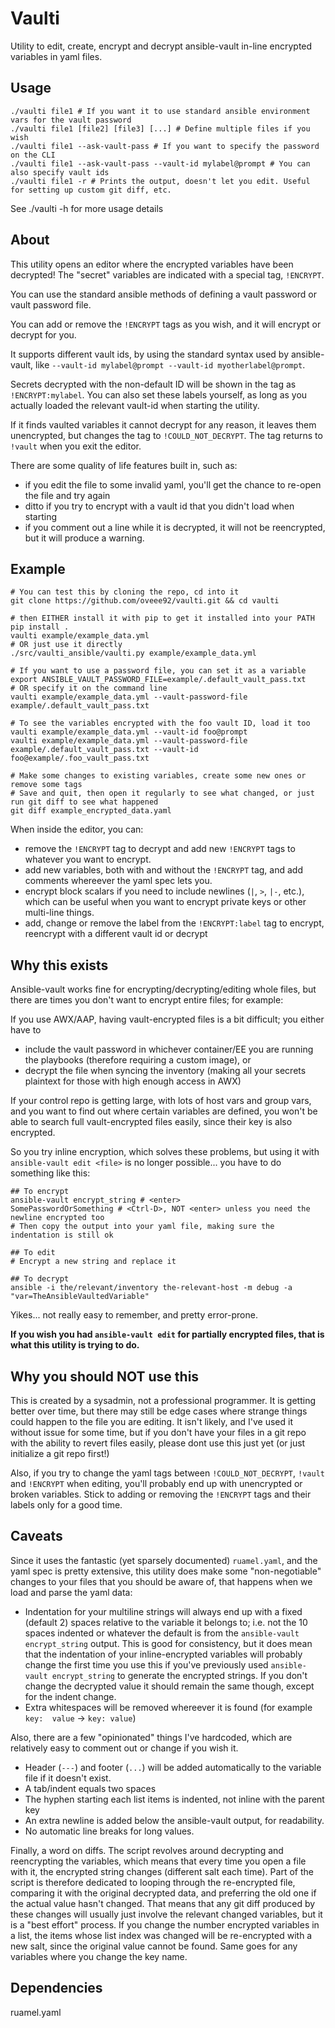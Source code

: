 # Vaulti

Utility to edit, create, encrypt and decrypt ansible-vault in-line encrypted variables in yaml files.

## Usage

```shell
./vaulti file1 # If you want it to use standard ansible environment vars for the vault password
./vaulti file1 [file2] [file3] [...] # Define multiple files if you wish
./vaulti file1 --ask-vault-pass # If you want to specify the password on the CLI
./vaulti file1 --ask-vault-pass --vault-id mylabel@prompt # You can also specify vault ids
./vaulti file1 -r # Prints the output, doesn't let you edit. Useful for setting up custom git diff, etc.
```

See ./vaulti -h for more usage details

## About

This utility opens an editor where the encrypted variables have been decrypted!
The "secret" variables are indicated with a special tag, `!ENCRYPT`.

You can use the standard ansible methods of defining a vault password or vault password file.

You can add or remove the `!ENCRYPT` tags as you wish, and it will encrypt or decrypt for you.

It supports different vault ids, by using the standard syntax used by ansible-vault, like `--vault-id mylabel@prompt --vault-id myotherlabel@prompt`.

Secrets decrypted with the non-default ID will be shown in the tag as `!ENCRYPT:mylabel`. You can also set these labels yourself, as long as 
you actually loaded the relevant vault-id when starting the utility.

If it finds vaulted variables it cannot decrypt for any reason, it leaves them unencrypted, but changes the tag to `!COULD_NOT_DECRYPT`.
The tag returns to `!vault` when you exit the editor.

There are some quality of life features built in, such as:

- if you edit the file to some invalid yaml, you'll get the chance to re-open the file and try again
- ditto if you try to encrypt with a vault id that you didn't load when starting
- if you comment out a line while it is decrypted, it will not be reencrypted, but it will produce a warning.


## Example

```shell
# You can test this by cloning the repo, cd into it
git clone https://github.com/oveee92/vaulti.git && cd vaulti

# then EITHER install it with pip to get it installed into your PATH
pip install .
vaulti example/example_data.yml
# OR just use it directly
./src/vaulti_ansible/vaulti.py example/example_data.yml

# If you want to use a password file, you can set it as a variable
export ANSIBLE_VAULT_PASSWORD_FILE=example/.default_vault_pass.txt
# OR specify it on the command line
vaulti example/example_data.yml --vault-password-file example/.default_vault_pass.txt

# To see the variables encrypted with the foo vault ID, load it too
vaulti example/example_data.yml --vault-id foo@prompt
vaulti example/example_data.yml --vault-password-file example/.default_vault_pass.txt --vault-id foo@example/.foo_vault_pass.txt

# Make some changes to existing variables, create some new ones or remove some tags
# Save and quit, then open it regularly to see what changed, or just run git diff to see what happened
git diff example_encrypted_data.yaml
```

When inside the editor, you can:

- remove the `!ENCRYPT` tag to decrypt and add new `!ENCRYPT` tags to whatever you want to encrypt.
- add new variables, both with and without the `!ENCRYPT` tag, and add comments whereever the yaml spec lets you.
- encrypt block scalars if you need to include newlines (`|`, `>`, `|-`, etc.), which can be useful when you want to encrypt private keys or other multi-line things.
- add, change or remove the label from the `!ENCRYPT:label` tag to encrypt, reencrypt with a different vault id or decrypt

## Why this exists

Ansible-vault works fine for encrypting/decrypting/editing whole files, but there are times you don't want to encrypt entire files; for example:

If you use AWX/AAP, having vault-encrypted files is a bit difficult; you either have to
- include the vault password in whichever container/EE you are running the playbooks (therefore requiring a custom image), or
- decrypt the file when syncing the inventory (making all your secrets plaintext for those with high enough access in AWX)

If your control repo is getting large, with lots of host vars and group vars, and you want to find out where certain variables are defined,
you won't be able to search full vault-encrypted files easily, since their key is also encrypted.

So you try inline encryption, which solves these problems, but using it with `ansible-vault edit <file>` is no longer possible...
you have to do something like this:

```shell
## To encrypt
ansible-vault encrypt_string # <enter>
SomePasswordOrSomething # <Ctrl-D>, NOT <enter> unless you need the newline encrypted too
# Then copy the output into your yaml file, making sure the indentation is still ok

## To edit
# Encrypt a new string and replace it

## To decrypt
ansible -i the/relevant/inventory the-relevant-host -m debug -a "var=TheAnsibleVaultedVariable"
```

Yikes... not really easy to remember, and pretty error-prone.

**If you wish you had `ansible-vault edit` for partially encrypted files, that is what this utility is trying to do.**

## Why you should NOT use this

This is created by a sysadmin, not a professional programmer. It is getting better over time, but there may still be edge cases where
strange things could happen to the file you are editing. It isn't likely, and I've used it without issue for some time, but if you don't
have your files in a git repo with the ability to revert files easily, please dont use this just yet (or just initialize a git repo first!)

Also, if you try to change the yaml tags between `!COULD_NOT_DECRYPT`, `!vault` and `!ENCRYPT` when editing, you'll probably end up with unencrypted
or broken variables. Stick to adding or removing the `!ENCRYPT` tags and their labels only for a good time.

## Caveats

Since it uses the fantastic (yet sparsely documented) `ruamel.yaml`, and the yaml spec is pretty extensive, this utility does
make some "non-negotiable" changes to your files that you should be aware of, that happens when we load and parse the yaml data:

- Indentation for your multiline strings will always end up with a fixed (default 2) spaces relative to the variable it belongs to;
  i.e. not the 10 spaces indented or whatever the default is from the `ansible-vault encrypt_string` output. This is good for consistency, but it does mean that the indentation
  of your inline-encrypted variables will probably change the first time you use this if you've previously used `ansible-vault encrypt_string` to generate the encrypted strings.
  If you don't change the decrypted value it should remain the same though, except for the indent change.
- Extra whitespaces will be removed whereever it is found (for example `key:  value` -> `key: value`)

Also, there are a few "opinionated" things I've hardcoded, which are relatively easy to comment out or change if you wish it.

- Header (`---`) and footer (`...`) will be added automatically to the variable file if it doesn't exist.
- A tab/indent equals two spaces
- The hyphen starting each list items is indented, not inline with the parent key
- An extra newline is added below the ansible-vault output, for readability.
- No automatic line breaks for long values.

Finally, a word on diffs. The script revolves around decrypting and reencrypting the variables, which means that every time you open a file with it, the
encrypted string changes (different salt each time). Part of the script is therefore dedicated to looping through the re-encrypted file, comparing it with
the original decrypted data, and preferring the old one if the actual value hasn't changed. That means that any git diff produced by these changes will
usually just involve the relevant changed variables, but it is a "best effort" process. If you change the number encrypted variables in a list, the items
whose list index was changed will be re-encrypted with a new salt, since the original value cannot be found. Same goes for any variables where you change
the key name.


## Dependencies

ruamel.yaml 
